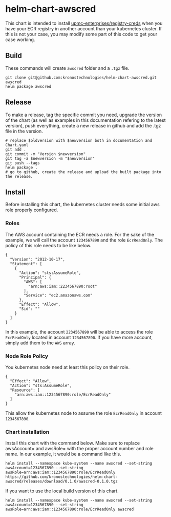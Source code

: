 # helm-chart-awscred
This chart is intended to install [upmc-enterprises/registry-creds](https://github.com/upmc-enterprises/registry-creds) when you have your ECR registry in another account than your kubernetes cluster. If this is not your case, you may modify some part of this code to get your case working.

## Build
These commands will create `awscred` folder and a `.tgz` file.
```
git clone git@github.com:kronostechnologies/helm-chart-awscred.git awscred
helm package awscred
```

## Release
To make a release, tag the specific commit you need, upgrade the version of the chart (as well as examples in this documentation refering to the latest version), push everything, create a new release in github and add the .tgz file in the version.

```
# replace $oldversion with $newversion both in documentation and Chart.yaml
git add .
git commit -m "Version $newversion"
git tag -a $newversion -m "$newversion"
git push --tags
helm package .
# go to github, create the release and upload the built package into the release.
```

## Install
Before installing this chart, the kubernetes cluster needs some initial aws role properly configured.

### Roles
The AWS account containing the ECR needs a role. For the sake of the example, we will call the account `1234567890` and the role `EcrReadOnly`. The policy of this role needs to be like below.
```
{
  "Version": "2012-10-17",
  "Statement": [
    {
      "Action": "sts:AssumeRole",
      "Principal": {
        "AWS": [
          "arn:aws:iam::2234567890:root"
        ],
        "Service": "ec2.amazonaws.com"
      },
      "Effect": "Allow",
      "Sid": ""
    }
  ]
}
```
In this example, the account `2234567890` will be able to access the role `EcrReadOnly` located in account `1234567890`. If you have more account, simply add them to the `AWS` array.

### Node Role Policy
You kubernetes node need at least this policy on their role.
```
{
  "Effect": "Allow",
  "Action": "sts:AssumeRole",
  "Resource": [
    "arn:aws:iam::1234567890:role/EcrReadOnly"
  ]
}
```
This allow the kubernetes node to assume the role `EcrReadOnly` in account `1234567890`.

### Chart installation
Install this chart with the command below. Make sure to replace awsAccount= and awsRole= with the proper account number and role name. In our example, it would be a command like this.

```
helm install --namespace kube-system --name awscred --set-string awsAccount=1234567890 --set-string awsRole=arn:aws:iam::1234567890:role/EcrReadOnly https://github.com/kronostechnologies/helm-chart-awscred/releases/download/0.1.0/awscred-0.1.0.tgz
```

If you want to use the local build version of this chart.
```
helm install --namespace kube-system --name awscred --set-string awsAccount=1234567890 --set-string awsRole=arn:aws:iam::1234567890:role/EcrReadOnly awscred
```
